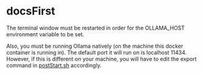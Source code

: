 # docsFirst

The terminal window must be restarted in order for the OLLAMA_HOST environment variable to be set.

Also, you must be running Ollama natively (on the machine this docker container is running in). The default port it will run on is localhost 11434. However, if this is different on your machine, you will have to edit the export command in [postStart.sh](.devcontainer/postStart.sh) accordingly.
